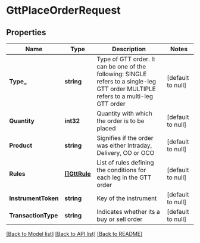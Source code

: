 # GttPlaceOrderRequest

## Properties
Name | Type | Description | Notes
------------ | ------------- | ------------- | -------------
**Type_** | **string** | Type of GTT order. It can be one of the following: SINGLE refers to a single-leg GTT order MULTIPLE refers to a multi-leg GTT order | [default to null]
**Quantity** | **int32** | Quantity with which the order is to be placed | [default to null]
**Product** | **string** | Signifies if the order was either Intraday, Delivery, CO or OCO | [default to null]
**Rules** | [**[]GttRule**](GttRule.md) | List of rules defining the conditions for each leg in the GTT order | [default to null]
**InstrumentToken** | **string** | Key of the instrument | [default to null]
**TransactionType** | **string** | Indicates whether its a buy or sell order | [default to null]

[[Back to Model list]](../README.md#documentation-for-models) [[Back to API list]](../README.md#documentation-for-api-endpoints) [[Back to README]](../README.md)

